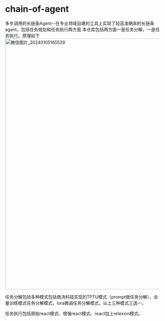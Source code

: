 # chain-of-agent
多步调用的长链条Agent--在专业领域自建的工具上实现了较高准确率的长链条agent，包括任务规划和任务执行两方面
本仓库包括两方面一是任务分解，一是任务执行。原理如下
<img width="815" alt="微信图片_20240105165539" src="https://github.com/LDLINGLINGLING/chain-of-agent/assets/47373076/8498e4f0-9fd9-4b2f-8ed2-53ccf1b64a23">

任务分解包括多种模式包括商汤科技实现的TPTU模式（prompt做任务分解），全量训练模式任务分解模式，lora微调任务分解模式，以上三种模式三选一。

任务执行包括原始react模式、增强react模式、react加上relexion模式。
